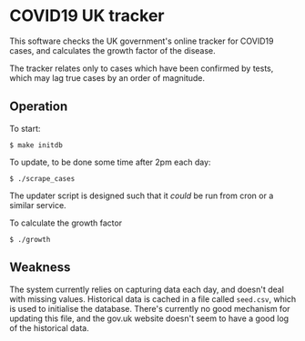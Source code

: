 COVID19 UK tracker
==================

This software checks the UK government's online tracker for COVID19
cases, and calculates the growth factor of the disease.

The tracker relates only to cases which have been confirmed by tests,
which may lag true cases by an order of magnitude.

Operation
---------

To start:

    $ make initdb

To update, to be done some time after 2pm each day:

    $ ./scrape_cases

The updater script is designed such that it *could* be run from cron
or a similar service.

To calculate the growth factor

    $ ./growth

Weakness
--------

The system currently relies on capturing data each day, and doesn't deal
with missing values. Historical data is cached in a file called `seed.csv`,
which is used to initialise the database. There's currently no good
mechanism for updating this file, and the gov.uk website doesn't seem
to have a good log of the historical data.

